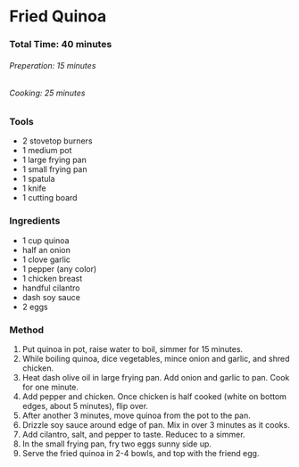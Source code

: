 Fried Quinoa
============

### Total Time: 40 minutes
###### Preperation: 15 minutes
###### Cooking: 25 minutes

### Tools

- 2 stovetop burners
- 1 medium pot
- 1 large frying pan
- 1 small frying pan
- 1 spatula
- 1 knife
- 1 cutting board

### Ingredients

- 1 cup quinoa
- half an onion
- 1 clove garlic
- 1 pepper (any color)
- 1 chicken breast
- handful cilantro
- dash soy sauce
- 2 eggs

### Method

1. Put quinoa in pot, raise water to boil, simmer for 15 minutes.
2. While boiling quinoa, dice vegetables, mince onion and garlic, and shred chicken.
3. Heat dash olive oil in large frying pan. Add onion and garlic to pan. Cook for one minute.
4. Add pepper and chicken. Once chicken is half cooked (white on bottom edges, about 5 minutes), flip over.
5. After another 3 minutes, move quinoa from the pot to the pan.
6. Drizzle soy sauce around edge of pan. Mix in over 3 minutes as it cooks.
7. Add cilantro, salt, and pepper to taste. Reducec to a simmer.
8. In the small frying pan, fry two eggs sunny side up.
9. Serve the fried quinoa in 2-4 bowls, and top with the friend egg.
